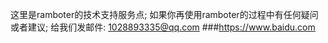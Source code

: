 这里是ramboter的技术支持服务点;
如果你再使用ramboter的过程中有任何疑问或者建议;
给我们发邮件:
1028893335@qq.com
###https://www.baidu.com
